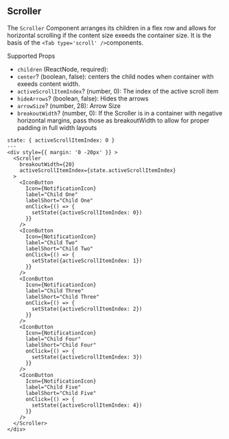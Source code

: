 ## Scroller

The `Scroller` Component arranges its children in a flex row and allows for horizontal scrolling if the content size exeeds the container size. It is the basis of the `<Tab type='scroll' />`components.

Supported Props

- `children` (ReactNode, required):
- `center`? (boolean, false): centers the child nodes when container with exeeds content width.
- `activeScrollItemIndex`? (number, 0): The index of the active scroll item
- `hideArrows`? (boolean, false): Hides the arrows
- `arrowSize`? (number, 28): Arrow Size
- `breakoutWidth`? (number, 0): If the Scroller is in a container with negative horizontal margins, pass those as breakoutWidth to allow for proper padding in full width layouts

```react
state: { activeScrollItemIndex: 0 }
---
<div style={{ margin: '0 -20px' }} >
  <Scroller
    breakoutWidth={20}
    activeScrollItemIndex={state.activeScrollItemIndex}
  >
    <IconButton
      Icon={NotificationIcon}
      label="Child One"
      labelShort="Child One"
      onClick={() => { 
        setState({activeScrollItemIndex: 0})
      }}
    />
    <IconButton
      Icon={NotificationIcon}
      label="Child Two"
      labelShort="Child Two"
      onClick={() => { 
        setState({activeScrollItemIndex: 1})
      }}
    />
    <IconButton
      Icon={NotificationIcon}
      label="Child Three"
      labelShort="Child Three"
      onClick={() => { 
        setState({activeScrollItemIndex: 2})
      }}
    />
    <IconButton
      Icon={NotificationIcon}
      label="Child Four"
      labelShort="Child Four"
      onClick={() => { 
        setState({activeScrollItemIndex: 3})
      }}
    />
    <IconButton
      Icon={NotificationIcon}
      label="Child Five"
      labelShort="Child Five"
      onClick={() => { 
        setState({activeScrollItemIndex: 4})
      }}
    />
  </Scroller>
</div>
```
